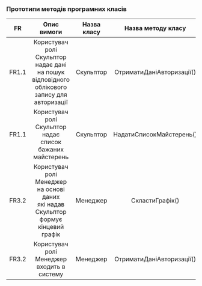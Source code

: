 ### Прототипи методів програмних класів

|   FR  |                                            Опис вимоги                                           | Назва класу |     Назва методу класу    |
|:-----:|:------------------------------------------------------------------------------------------------:|:-----------:|:-------------------------:|
| FR1.1 | Користувач ролі Скульптор надає дані на пошук <br>відповідного облікового запису для авторизації |  Скульптор  | ОтриматиДаніАвторизації() |
| FR1.1 |                   Користувач ролі Скульптор надає список<br>бажаних майстерень                   |  Скульптор  |  НадатиСписокМайстерень() |
| FR3.2 |      Користувач ролі Менеджер на основі даних<br>які надав Скульптор формує кінцевий графік      |   Менеджер  |      СкластиГрафік()      |
| FR3.2 |                            Користувач ролі Менеджер входить в систему                            |   Менеджер  | ОтриматиДаніАвторизації() |

